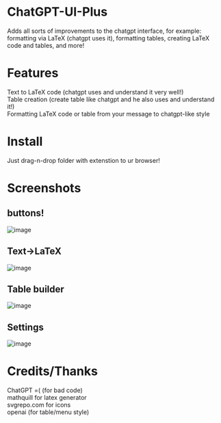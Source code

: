 # ChatGPT-UI-Plus
Adds all sorts of improvements to the chatgpt interface, for example: formatting via LaTeX (chatgpt uses it), formatting tables, creating LaTeX code and tables, and more!

# Features
Text to LaTeX code (chatgpt uses and understand it very well!) <br />
Table creation (create table like chatgpt and he also uses and understand it!) <br />
Formatting LaTeX code or table from your message to chatgpt-like style 

# Install
Just drag-n-drop folder with extenstion to ur browser!

# Screenshots
## buttons! <br />
![image](https://github.com/user-attachments/assets/6c1c11ba-16c5-4ad4-8e0c-f198b2a9edbf) <br />
## Text->LaTeX <br />
![image](https://github.com/user-attachments/assets/371a86bf-2dce-49db-b3b5-792385b16a7b) <br />
## Table builder  <br />
![image](https://github.com/user-attachments/assets/90a5d7ee-34eb-4dac-aee4-5dd232a946b0) <br />
## Settings <br />
![image](https://github.com/user-attachments/assets/1fea4ae8-a7b3-45bf-a2da-a653d5031b76)

# Credits/Thanks
ChatGPT =( (for bad code) <br />
mathquill for latex generator <br />
svgrepo.com for icons <br />
openai (for table/menu style)
